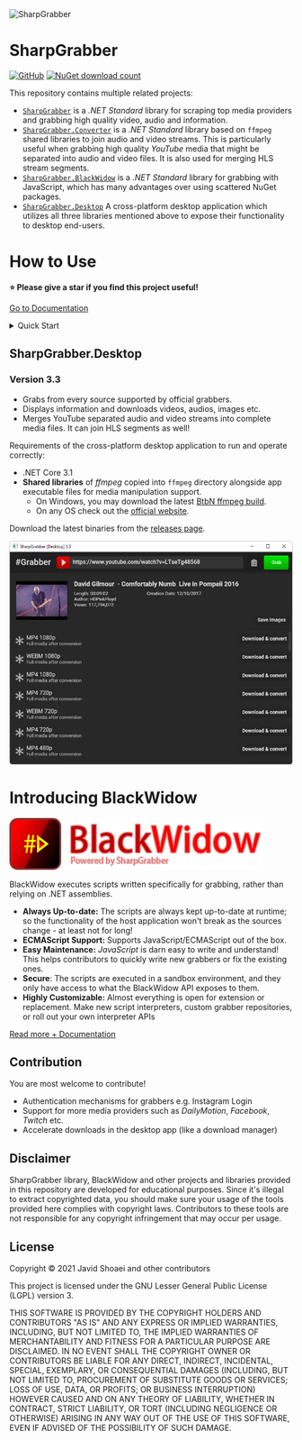<img src="./assets/icon.png" alt="SharpGrabber" width="64" />

# SharpGrabber

[![GitHub](https://img.shields.io/github/license/dotnettools/SharpGrabber)](https://github.com/dotnettools/SharpGrabber/blob/master/LICENSE)
[![NuGet download count](https://img.shields.io/nuget/dt/SharpGrabber)](https://www.nuget.org/packages/SharpGrabber)

This repository contains multiple related projects:
- <a href="#how-to-use">`SharpGrabber`</a> is a *.NET Standard* library for scraping top media providers and grabbing high quality video, audio and information.
- <a href="#how-to-use">`SharpGrabber.Converter`</a> is a *.NET Standard* library based on `ffmpeg` shared libraries to join audio and video streams. This is particularly useful when grabbing high quality *YouTube* media that might be separated into audio and video files. It is also used for merging HLS stream segments.
- <a href="#introducing-blackwidow">`SharpGrabber.BlackWidow`</a> is a *.NET Standard* library for grabbing with JavaScript, which has many advantages over using scattered NuGet packages.
- <a href="#sharpgrabberdesktop">`SharpGrabber.Desktop`</a> A cross-platform desktop application which utilizes all three libraries mentioned above to expose their functionality to desktop end-users.

# How to Use
**⭐ Please give a star if you find this project useful!**

[Go to Documentation](https://github.com/dotnettools/SharpGrabber/wiki)

<details>
    <summary>
        Quick Start
    </summary>
    
## Package Installation
The `SharpGrabber` package defines abstractions only. The actual grabbers have their own packages and should be installed separately.

### <a href="https://www.nuget.org/packages/SharpGrabber/">SharpGrabber</a> - Core Package
    Install-Package SharpGrabber -Version 2.0.2

### <a href="https://www.nuget.org/packages/SharpGrabber.Converter/">SharpGrabber.Converter</a>
It's an optional package to work with media files. Using this package, you can easily concatenate video segments, or mux audio and video channels.
It uses `ffmpeg` shared libraries underneath.

    Install-Package SharpGrabber.Converter -Version 1.0

### <a href="https://www.nuget.org/packages/SharpGrabber.YouTube/">YouTube</a>
Adds support to download high-quality videos from YouTube, even if they are served as separate video and audio files only.
The high-quality output is possible thanks to the `SharpGrabber.Converter` library.

    Install-Package SharpGrabber.YouTube -Version 1.1

### <a href="https://www.nuget.org/packages/SharpGrabber.Vimeo/">Vimeo</a>
    Install-Package SharpGrabber.Vimeo -Version 1.0

### <a href="https://www.nuget.org/packages/SharpGrabber.Instagram/">Instagram</a>
Warning: This grabber is not guaranteed to work. It works only for clients that Instagram allows anonymous access to public content.

    Install-Package SharpGrabber.Instagram -Version 0.1

### <a href="https://www.nuget.org/packages/SharpGrabber.Hls/">HLS - M3U8 playlists</a>
This package adds the capability to parse M3U8 playlist files - including master playlists - and download video segments.
With the help of the `SharpGrabber.Converter` package, segments may be joined together.
This package also supports `AES-128` decryption.

    Install-Package SharpGrabber.Hls -Version 1.0

### <a href="https://www.nuget.org/packages/SharpGrabber.Adult/">Adult</a> - `PornHub`, `xnxx`, and `xvideos`

    Install-Package SharpGrabber.Adult -Version 1.0.1

## Quick Start
### 1. Start with building a Grabber

```csharp
var grabber = GrabberBuilder.New()
	.UseDefaultServices()
	.AddYouTube()
	.AddVimeo()
	.Build();
```
    
This will result in the creation of a "multi-grabber".

What grabbers you can "add" depends on what packages you've installed. In this example, we have installed YouTube and Vimeo packages.

### 2. Grab from a URI

```csharp
var result = await grabber.GrabAsync(new Uri("https://www.youtube.com/watch?v=LTseTg48568"));
```

No matter what website the URI refers to, the multi-grabber will detect the provider and put the right grabber to use.

### 3. Process the Result

```csharp
var info = result.Resource<GrabbedInfo>();
Console.WriteLine("Time Length: {0}", info.Length);
var images = result.Resources<GrabbedImage>();
var videos = result.Resources<GrabbedMedia>();
```

## Upgrade From 1.x to 2.x
ATTENTION! Beware of the breaking changes since v2.0 that requires you to update your code.
The good news is no functionality has been removed, so with a minor refactoring, you should be good to go!
I strongly recommend that you upgrade, v2 has a much cleaner structure and code.

</details>
        
## SharpGrabber.Desktop
### Version 3.3
- Grabs from every source supported by official grabbers.
- Displays information and downloads videos, audios, images etc.
- Merges YouTube separated audio and video streams into complete media files. It can join HLS segments as well!

Requirements of the cross-platform desktop application to run and operate correctly: 
 - .NET Core 3.1
 - **Shared libraries** of *ffmpeg* copied into `ffmpeg` directory alongside app executable files for media manipulation support.
   - On Windows, you may download the latest <a href="https://github.com/BtbN/FFmpeg-Builds/releases">BtbN ffmpeg build</a>.
   - On any OS check out the <a href="https://ffmpeg.org/download.html">official website</a>.
 
 Download the latest binaries from the <a href="https://github.com/dotnettools/SharpGrabber/releases">releases page</a>.
    
<img src="./assets/SharpGrabberDesktop-ScreenShot-3.3.png" alt="SharpGrabber.Desktop Application" />

# Introducing BlackWidow
<img src="./assets/blackwidow-logo-text-sm.png" alt="SharpGrabber" height="92" />

BlackWidow executes scripts written specifically for grabbing, rather than relying on .NET assemblies.
- **Always Up-to-date:** The scripts are always kept up-to-date at runtime; so the functionality of the host application won't break as the sources change - at least not for long!
- **ECMAScript Support:** Supports JavaScript/ECMAScript out of the box.
- **Easy Maintenance:** *JavaScript* is darn easy to write and understand! This helps contributors to quickly write new grabbers or fix the existing ones.
- **Secure**: The scripts are executed in a sandbox environment, and they only have access to what the BlackWidow API exposes to them.
- **Highly Customizable:** Almost everything is open for extension or replacement. Make new script interpreters, custom grabber repositories, or roll out your own interpreter APIs

<a href="blackwidow">Read more + Documentation</a>
    
## Contribution
You are most welcome to contribute!
- Authentication mechanisms for grabbers e.g. Instagram Login
- Support for more media providers such as *DailyMotion*, *Facebook*, *Twitch* etc.
- Accelerate downloads in the desktop app (like a download manager)

## Disclaimer
SharpGrabber library, BlackWidow and other projects and libraries provided in this repository are developed for educational purposes.
Since it's illegal to extract copyrighted data, you should make sure your usage of the tools provided here complies with copyright laws.
Contributors to these tools are not responsible for any copyright infringement that may occur per usage.

## License
Copyright &copy; 2021 Javid Shoaei and other contributors<br />

This project is licensed under the GNU Lesser General Public License (LGPL) version 3.

THIS SOFTWARE IS PROVIDED BY THE COPYRIGHT HOLDERS AND CONTRIBUTORS "AS IS" AND ANY EXPRESS OR IMPLIED WARRANTIES, INCLUDING, BUT NOT LIMITED TO, THE IMPLIED WARRANTIES OF MERCHANTABILITY AND FITNESS FOR A PARTICULAR PURPOSE ARE DISCLAIMED. IN NO EVENT SHALL THE COPYRIGHT OWNER OR CONTRIBUTORS BE LIABLE FOR ANY DIRECT, INDIRECT, INCIDENTAL, SPECIAL, EXEMPLARY, OR CONSEQUENTIAL DAMAGES (INCLUDING, BUT NOT LIMITED TO, PROCUREMENT OF SUBSTITUTE GOODS OR SERVICES; LOSS OF USE, DATA, OR PROFITS; OR BUSINESS INTERRUPTION) HOWEVER CAUSED AND ON ANY THEORY OF LIABILITY, WHETHER IN CONTRACT, STRICT LIABILITY, OR TORT (INCLUDING NEGLIGENCE OR OTHERWISE) ARISING IN ANY WAY OUT OF THE USE OF THIS SOFTWARE, EVEN IF ADVISED OF THE POSSIBILITY OF SUCH DAMAGE.
